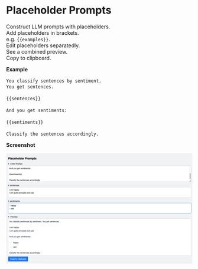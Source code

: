 # Placeholder Prompts

Construct LLM prompts with placeholders.  
Add placeholders in brackets.  
e.g. `{{examples}}`.  
Edit placeholders separatedly.  
See a combined preview.  
Copy to clipboard.

**Example**

```
You classify sentences by sentiment.
You get sentences.

{{sentences}}

And you get sentiments:

{{sentiments}}

Classify the sentences accordingly.
```

**Screenshot**

![Screenshot](screenshot.png)
